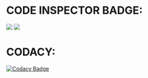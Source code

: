 # CODE INSPECTOR BADGE:

![](https://www.code-inspector.com/project/28482/score/svg )
![](https://www.code-inspector.com/project/28482/status/svg)

# CODACY:

[![Codacy Badge](https://app.codacy.com/project/badge/Grade/570c79a62dfa4af3877f353b3b7b6635)](https://www.codacy.com/gh/TEJA7748358/stepin_minivotingsystem/dashboard?utm_source=github.com&amp;utm_medium=referral&amp;utm_content=TEJA7748358/stepin_minivotingsystem&amp;utm_campaign=Badge_Grade)
